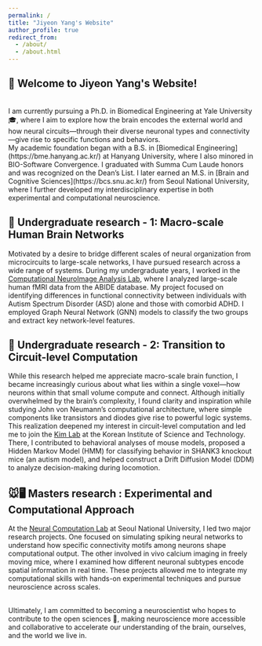 ```yaml
---
permalink: /
title: "Jiyeon Yang's Website"
author_profile: true
redirect_from: 
  - /about/
  - /about.html
---
```


## 👋 Welcome to Jiyeon Yang's Website! 
<br>
I am currently pursuing a Ph.D. in Biomedical Engineering at Yale University 🎓, 
where I aim to explore how the brain encodes the external world and how neural circuits—through their diverse neuronal types and connectivity—give rise to specific functions and behaviors.
<br>
My academic foundation began with a B.S. in [Biomedical Engineering](https://bme.hanyang.ac.kr/) at Hanyang University, where I also minored in BIO-Software Convergence. I graduated with Summa Cum Laude honors and was recognized on the Dean’s List. I later earned an M.S. in [Brain and Cognitive Sciences](https://bcs.snu.ac.kr/) from Seoul National University, where I further developed my interdisciplinary expertise in both experimental and computational neuroscience.

## 🧠 Undergraduate research - 1: Macro-scale Human Brain Networks
Motivated by a desire to bridge different scales of neural organization from microcircuits to large-scale networks, I have pursued research across a wide range of systems. During my undergraduate years, I worked in the [Computational NeuroImage Analysis Lab](http://cna.hanyang.ac.kr/), where I analyzed large-scale human fMRI data from the ABIDE database. My project focused on identifying differences in functional connectivity between individuals with Autism Spectrum Disorder (ASD) alone and those with comorbid ADHD. I employed Graph Neural Network (GNN) models to classify the two groups and extract key network-level features.

## 🧩 Undergraduate research - 2: Transition to Circuit-level Computation
While this research helped me appreciate macro-scale brain function, I became increasingly curious about what lies within a single voxel—how neurons within that small volume compute and connect. Although initially overwhelmed by the brain’s complexity, I found clarity and inspiration while studying John von Neumann’s computational architecture, where simple components like transistors and diodes give rise to powerful logic systems. This realization deepened my interest in circuit-level computation and led me to join the [Kim Lab](https://www.jkimlab.com/) at the Korean Institute of Science and Technology. There, I contributed to behavioral analyses of mouse models, proposed a Hidden Markov Model (HMM) for classifying behavior in SHANK3 knockout mice (an autism model), and helped construct a Drift Diffusion Model (DDM) to analyze decision-making during locomotion.

## 🐭🖥️ Masters research : Experimental and Computational Approach
At the [Neural Computation Lab](https://www.snu-ncl.com/) at Seoul National University, I led two major research projects. One focused on simulating spiking neural networks to understand how specific connectivity motifs among neurons shape computational output. The other involved in vivo calcium imaging in freely moving mice, where I examined how different neuronal subtypes encode spatial information in real time. These projects allowed me to integrate my computational skills with hands-on experimental techniques and pursue neuroscience across scales.

<br>
Ultimately, I am committed to becoming a neuroscientist who hopes to contribute to the open sciences 🤝, making neuroscience more accessible and collaborative to accelerate our understanding of the brain, ourselves, and the world we live in.
